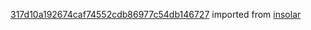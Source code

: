 [317d10a192674caf74552cdb86977c54db146727](https://github.com/insolar/insolar/commit/317d10a192674caf74552cdb86977c54db146727) imported from [insolar](https://github.com/insolar/insolar)
